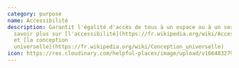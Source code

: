```yaml
---
category: purpose
name: Accessibilité
description: Garantit l'égalité d'accès de tous à un espace ou à un service. En
  savoir plus sur [l'accessibilité](https://fr.wikipedia.org/wiki/Accessibilité)
  et [la conception
  universelle](https://fr.wikipedia.org/wiki/Conception_universelle)
icon: https://res.cloudinary.com/helpful-places/image/upload/v1664832795/dtpr-icons/purpose/accessibility_dwduwo.svg
---
```

